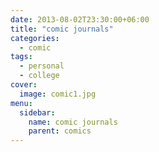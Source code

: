 ```yaml
---
date: 2013-08-02T23:30:00+06:00
title: "comic journals"
categories:
  - comic
tags:
  - personal
  - college
cover:
  image: comic1.jpg
menu:
  sidebar:
    name: comic journals
    parent: comics
---
```

